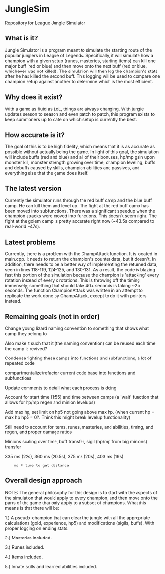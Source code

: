 JungleSim
=========

Repository for League Jungle Simulator

What is it?
--------------------------------------------
Jungle Simulator is a program meant to simulate the starting route of the popular junglers in League of Legends.  Specifically, it will simulate how a champion with a given setup (runes, masteries, starting items) can kill one major buff (red or blue) and then move onto the next buff (red or blue, whichever was not killed).  The simulation will then log the champion's stats after he has killed the second buff.  This logging will be used to compare one champion setup against another to determine which is the most efficient.

Why does it exist?
--------------------------------------------
With a game as fluid as LoL, things are always changing.  With jungle updates season to season and even patch to patch, this program exists to keep summoners up to date on which setup is currently the best.

How accurate is it?
--------------------------------------------
The goal of this is to be high fidelity, which means that it is as accurate as possible without actually being the game.  In light of this goal, the simulation will include buffs (red and blue) and all of their bonuses, hp/mp gain upon monster kill, monster strength growing over time, champion leveling, buffs and debuffs caused by skills, champion abilities and passives, and everything else that the game does itself.

The latest version
--------------------------------------------
Currently the simulator runs through the red buff camp and the blue buff camp.  He can kill them and level up.  The fight at the red buff camp has been moved into subfunctions.  There was a significant speedup when the champion attacks were moved into functions.  This doesn't seem right.  The fight at the golem camp is pretty accurate right now (~43.5s compared to real-world ~47s).

Latest problems
--------------------------------------------
Currently, there is a problem with the ChampAttack function.  It is located in main.cpp.  It needs to return the champion's counter data, but it doesn't.  In addition, there needs to be a better way of implementing the returned data, seen in lines 118-119, 124-125, and 130-131.  As a result, the code is blazing fast this portion of the simulation because the champion is 'attacking' every rotation instead of every x rotations.  This is throwing off the timing immensely; something that should take 40+ seconds is taking ~2.x seconds.  The function ChampionAttack was written in an attempt to replicate the work done by ChampAttack, except to do it with pointers instead.

Remaining goals (not in order)
--------------------------------------------
Change young lizard naming convention to something that shows what camp they belong to

Also make it such that it (the naming convention) can be reused each time the camp is revived?

Condense fighting these camps into functions and subfunctions, a lot of repeated code
  
  compartmentalize/refactor current code base into functions and subfunctions

Update comments to detail what each process is doing

Account for start time (1:55) and time between camps (a 'wait' function that allows for hp/mp regen and minion levelups)

Add max hp, set limit on hp5 not going above max hp. (when current hp = max hp hp5 = 0?.  Think this might break levelup functionality)

Still need to account for items, runes, masteries, and abilities, timing, and regen, and proper damage ratios

Minions scaling over time, buff transfer, sigil (hp/mp from big minions) transfer

335 ms (22s), 360 ms (20.5s), 375 ms (20s), 403 ms (19s)

		ms * time to get distance
		
Overall design approach
---------------------------------------------
NOTE: The general philosophy for this design is to start with the aspects of the simulation that would apply to every champion, and then move onto the parts of the game that only apply to a subset of champions.  What this means is that there will be:

1.) A pseudo-champion that can clear the jungle with all the appropriate calculations (gold, experience, hp5) and modifications (sigils, buffs).  With proper logging on ending stats.

2.) Masteries included.

3.) Runes included.

4.) Items included.

5.) Innate skills and learned abilities included.
